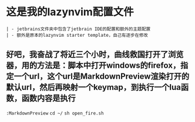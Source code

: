 # 这是我的lazynvim配置文件
    | - jetbrains文件夹中包含了jetbrain IDE的配置和额外的主题配置
    | - 额外是原本的lazynvim starter template，自己有逐步在修改
## 好吧，我奋战了将近三个小时，曲线救国打开了浏览器，用的方法是：脚本中打开windows的firefox，指定一个url，这个url是MarkdownPreview渲染打开的默认url，然后再映射一个keymap，到执行一个lua函数，函数内容是执行
`:MarkdownPreview`
`cd ~/`
`sh open_fire.sh`
